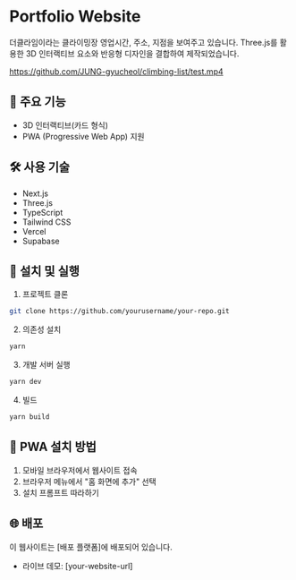 # Portfolio Website

더클라임이라는 클라이밍장 영업시간, 주소, 지점을 보여주고 있습니다. Three.js를 활용한 3D 인터랙티브 요소와 반응형 디자인을 결합하여 제작되었습니다.

https://github.com/JUNG-gyucheol/climbing-list/test.mp4

## 🌟 주요 기능

- 3D 인터랙티브(카드 형식)
- PWA (Progressive Web App) 지원

## 🛠 사용 기술

- Next.js
- Three.js
- TypeScript
- Tailwind CSS
- Vercel
- Supabase

## 🚀 설치 및 실행

1. 프로젝트 클론

```bash
git clone https://github.com/yourusername/your-repo.git
```

2. 의존성 설치

```bash
yarn
```

3. 개발 서버 실행

```bash
yarn dev
```

4. 빌드

```bash
yarn build
```

## 📱 PWA 설치 방법

1. 모바일 브라우저에서 웹사이트 접속
2. 브라우저 메뉴에서 "홈 화면에 추가" 선택
3. 설치 프롬프트 따라하기

## 🌐 배포

이 웹사이트는 [배포 플랫폼]에 배포되어 있습니다.

- 라이브 데모: [your-website-url]

